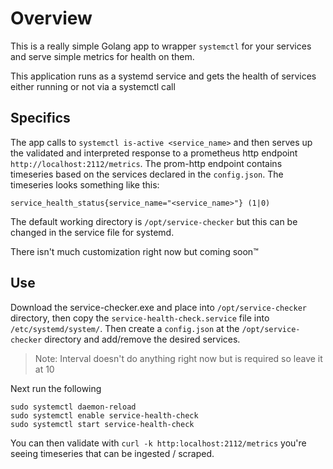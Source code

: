 # Overview

This is a really simple Golang app to wrapper `systemctl` for your services and serve simple metrics for health on them.

This application runs as a systemd service and gets the health of services either running or not via a systemctl call

## Specifics

 The app calls to `systemctl is-active <service_name>` and then serves up the validated and interpreted response to a prometheus http endpoint `http://localhost:2112/metrics`. The prom-http endpoint contains timeseries based on the services declared in the `config.json`. The timeseries looks something like this:

```text
service_health_status{service_name="<service_name>"} (1|0)
```

The default working directory is `/opt/service-checker` but this can be changed in the service file for systemd.

There isn't much customization right now but coming soon:tm:

## Use

Download the service-checker.exe and place into `/opt/service-checker` directory, then copy the `service-health-check.service` file into `/etc/systemd/system/`. Then create a `config.json` at the `/opt/service-checker` directory and add/remove the desired services.

> Note: Interval doesn't do anything right now but is required so leave it at 10

Next run the following

```shell
sudo systemctl daemon-reload
sudo systemctl enable service-health-check
sudo systemctl start service-health-check
```

You can then validate with `curl -k http:localhost:2112/metrics` you're seeing timeseries that can be ingested / scraped.
